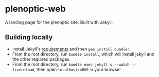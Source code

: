 # plenoptic-web

A landing page for the plenoptic site. Built with Jekyll.

## Building locally

- Install Jekyll's [requirements](https://jekyllrb.com/docs/installation/) and
  then `gem install bundler`.
- From the root directory, run `bundle install`, which will install jekyll and
  the other required packages.
- From the root directory, run `bundle exec jekyll s --watch --livereload`, then
  open `localhost:4000` in your browser
